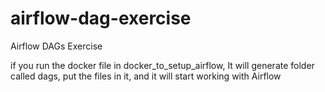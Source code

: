 # airflow-dag-exercise
Airflow DAGs Exercise

if you run the docker file in docker_to_setup_airflow, 
It will generate folder called dags, put the files in it, and it will start working with Airflow
